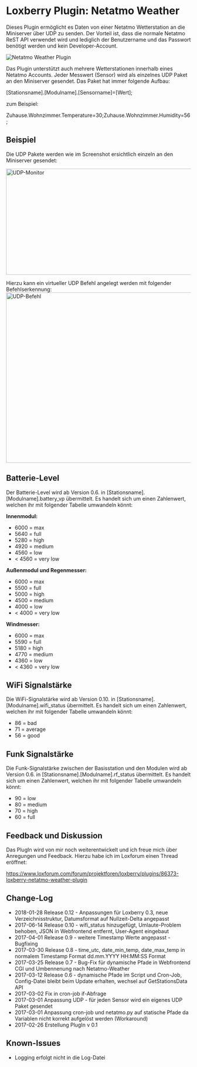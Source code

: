 # Loxberry Plugin: Netatmo Weather
Dieses Plugin ermöglicht es Daten von einer Netatmo Wetterstation an die Miniserver über UDP zu senden. Der Vorteil ist, dass die normale Netatmo ReST API verwendet wird und lediglich der Benutzername und das Passwort benötigt werden und kein Developer-Account.

<img src="http://www.loxberry.de/wp-content/uploads/thenext-thumb-cache//Netatmo-Weather-b46108565ab2f793df966217aaaecabb-900x0.png" alt="Netatmo Weather Plugin"/>

Das Plugin unterstützt auch mehrere Wetterstationen innerhalb eines Netatmo Accounts. Jeder Messwert (Sensor) wird als einzelnes UDP Paket an den Miniserver gesendet. Das Paket hat immer folgende Aufbau:

[Stationsname].[Modulname].[Sensorname]=[Wert];

zum Beispiel:

Zuhause.Wohnzimmer.Temperature=30;Zuhause.Wohnzimmer.Humidity=56;

## Beispiel
Die UDP Pakete werden wie im Screenshot ersichtlich einzeln an den Miniserver gesendet:

<img src="http://www.loxberry.de/wp-content/uploads/UDP-Monitor-1024x308.png" alt="UDP-Monitor" width="960" height="289"/>

Hierzu kann ein virtueller UDP Befehl angelegt werden mit folgender Befehlserkennung:
<img class="alignnone wp-image-303 " src="http://www.loxberry.de/wp-content/uploads/UDP-Befehl-1024x743.png" alt="UDP-Befehl" width="640" height="464" />

## Batterie-Level

Der Batterie-Level wird ab Version 0.6. in [Stationsname].[Modulname].battery_vp übermittelt. Es handelt sich um einen Zahlenwert, welchen ihr mit folgender Tabelle umwandeln könnt:

**Innenmodul:**
- 6000 = max  
- 5640 = full  
- 5280 = high  
- 4920 = medium  
- 4560 = low 
- < 4560  = very low

**Außenmodul und Regenmesser:**
- 6000 = max
- 5500 = full
- 5000 = high
- 4500 = medium
- 4000 = low
- < 4000 = very low

**Windmesser:**
- 6000 = max
- 5590 = full
- 5180 = high
- 4770 = medium
- 4360 = low
- < 4360 = very low

## WiFi Signalstärke
Die WiFi-Signalstärke wird ab Version 0.10. in [Stationsname].[Modulname].wifi_status übermittelt. Es handelt sich um einen Zahlenwert, welchen ihr mit folgender Tabelle umwandeln könnt:

- 86 = bad
- 71 = average
- 56 = good

## Funk Signalstärke
Die Funk-Signalstärke zwischen der Basisstation und den Modulen wird ab Version 0.6. in [Stationsname].[Modulname].rf_status übermittelt. Es handelt sich um einen Zahlenwert, welchen ihr mit folgender Tabelle umwandeln könnt:

- 90 = low
- 80 = medium
- 70 = high
- 60 = full

## Feedback und Diskussion
Das PlugIn wird von mir noch weiterentwickelt und ich freue mich über Anregungen und Feedback. Hierzu habe ich im Loxforum einen Thread eröffnet:

<a href="https://www.loxforum.com/forum/projektforen/loxberry/plugins/86373-loxberry-netatmo-weather-plugin">https://www.loxforum.com/forum/projektforen/loxberry/plugins/86373-loxberry-netatmo-weather-plugin</a>

## Change-Log
- 2018-01-28 Release 0.12 - Anpassungen für Loxberry 0.3, neue Verzeichnisstruktur, Datumsformat auf Nullzeit-Delta angepasst
- 2017-06-14 Release 0.10 - wifi_status hinzugefügt, Umlaute-Problem   behoben, JSON in Webfrontend entfernt, User-Agent eingebaut
- 2017-04-01 Release 0.9 - weitere Timestamp Werte angepasst - Bugfixing 
- 2017-03-30 Release 0.8 - time_utc, date_min_temp,    date_max_temp in normalem Timestamp Format dd.mm.YYYY HH:MM:SS Format   
- 2017-03-25 Release 0.7 - Bug-Fix für dynamische Pfade in Webfrontend CGI und    Umbennenung nach Netatmo-Weather 
- 2017-03-12 Release 0.6 - dynamische    Pfade im Script und Cron-Job, Config-Datei bleibt beim Update    erhalten, wechsel auf GetStationsData API 
- 2017-03-02 Fix in cron-job    if-Abfrage 
- 2017-03-01 Anpassung UDP - für jeden Sensor wird ein    eigenes UDP Paket gesendet 
- 2017-03-01  Anpassung cron-job und    netatmo.py auf statische Pfade da Variablen nicht korrekt aufgelöst    werden (Workaround) 
- 2017-02-26  Erstellung PlugIn v 0.1

## Known-Issues
- Logging erfolgt nicht in die Log-Datei